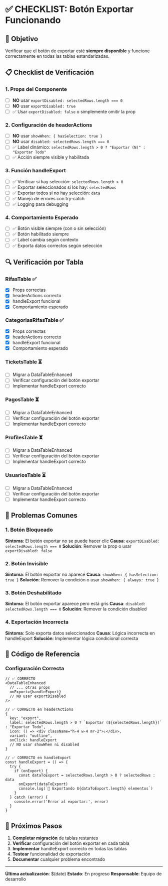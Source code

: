 # ✅ CHECKLIST: Botón Exportar Funcionando

## 🎯 Objetivo
Verificar que el botón de exportar esté **siempre disponible** y funcione correctamente en todas las tablas estandarizadas.

## 📋 Checklist de Verificación

### 1. Props del Componente
- [ ] **NO** usar `exportDisabled: selectedRows.length === 0`
- [ ] **NO** usar `exportDisabled: true`
- [ ] ✅ Usar `exportDisabled: false` o simplemente omitir la prop

### 2. Configuración de headerActions
- [ ] **NO** usar `showWhen: { hasSelection: true }`
- [ ] **NO** usar `disabled: selectedRows.length === 0`
- [ ] ✅ Label dinámico: `selectedRows.length > 0 ? "Exportar (N)" : "Exportar Todo"`
- [ ] ✅ Acción siempre visible y habilitada

### 3. Función handleExport
- [ ] ✅ Verificar si hay selección: `selectedRows.length > 0`
- [ ] ✅ Exportar seleccionados si los hay: `selectedRows`
- [ ] ✅ Exportar todos si no hay selección: `data`
- [ ] ✅ Manejo de errores con try-catch
- [ ] ✅ Logging para debugging

### 4. Comportamiento Esperado
- [ ] ✅ Botón visible siempre (con o sin selección)
- [ ] ✅ Botón habilitado siempre
- [ ] ✅ Label cambia según contexto
- [ ] ✅ Exporta datos correctos según selección

## 🔍 Verificación por Tabla

### RifasTable ✅
- [x] Props correctas
- [x] headerActions correcto
- [x] handleExport funcional
- [x] Comportamiento esperado

### CategoriasRifasTable ✅
- [x] Props correctas
- [x] headerActions correcto
- [x] handleExport funcional
- [x] Comportamiento esperado

### TicketsTable ⏳
- [ ] Migrar a DataTableEnhanced
- [ ] Verificar configuración del botón exportar
- [ ] Implementar handleExport correcto

### PagosTable ⏳
- [ ] Migrar a DataTableEnhanced
- [ ] Verificar configuración del botón exportar
- [ ] Implementar handleExport correcto

### ProfilesTable ⏳
- [ ] Migrar a DataTableEnhanced
- [ ] Verificar configuración del botón exportar
- [ ] Implementar handleExport correcto

### UsuariosTable ⏳
- [ ] Migrar a DataTableEnhanced
- [ ] Verificar configuración del botón exportar
- [ ] Implementar handleExport correcto

## 🚨 Problemas Comunes

### 1. Botón Bloqueado
**Síntoma**: El botón exportar no se puede hacer clic
**Causa**: `exportDisabled: selectedRows.length === 0`
**Solución**: Remover la prop o usar `exportDisabled: false`

### 2. Botón Invisible
**Síntoma**: El botón exportar no aparece
**Causa**: `showWhen: { hasSelection: true }`
**Solución**: Remover la condición o usar `showWhen: { always: true }`

### 3. Botón Deshabilitado
**Síntoma**: El botón exportar aparece pero está gris
**Causa**: `disabled: selectedRows.length === 0`
**Solución**: Remover la condición disabled

### 4. Exportación Incorrecta
**Síntoma**: Solo exporta datos seleccionados
**Causa**: Lógica incorrecta en handleExport
**Solución**: Implementar lógica condicional correcta

## 📝 Código de Referencia

### Configuración Correcta
```tsx
// ✅ CORRECTO
<DataTableEnhanced
  // ... otras props
  onExport={handleExport}
  // NO usar exportDisabled
/>

// ✅ CORRECTO en headerActions
{
  key: "export",
  label: selectedRows.length > 0 ? `Exportar (${selectedRows.length})` : "Exportar Todo",
  icon: () => <div className="h-4 w-4 mr-2">↓</div>,
  variant: "outline",
  onClick: handleExport
  // NO usar showWhen ni disabled
}

// ✅ CORRECTO en handleExport
const handleExport = () => {
  try {
    if (onExport) {
      const dataToExport = selectedRows.length > 0 ? selectedRows : data
      onExport(dataToExport)
      console.log(`🔄 Exportando ${dataToExport.length} elementos`)
    }
  } catch (error) {
    console.error('Error al exportar:', error)
  }
}
```

## 🎯 Próximos Pasos

1. **Completar migración** de tablas restantes
2. **Verificar** configuración del botón exportar en cada tabla
3. **Implementar** handleExport correcto en todas las tablas
4. **Testear** funcionalidad de exportación
5. **Documentar** cualquier problema encontrado

---

**Última actualización**: $(date)
**Estado**: En progreso
**Responsable**: Equipo de desarrollo

